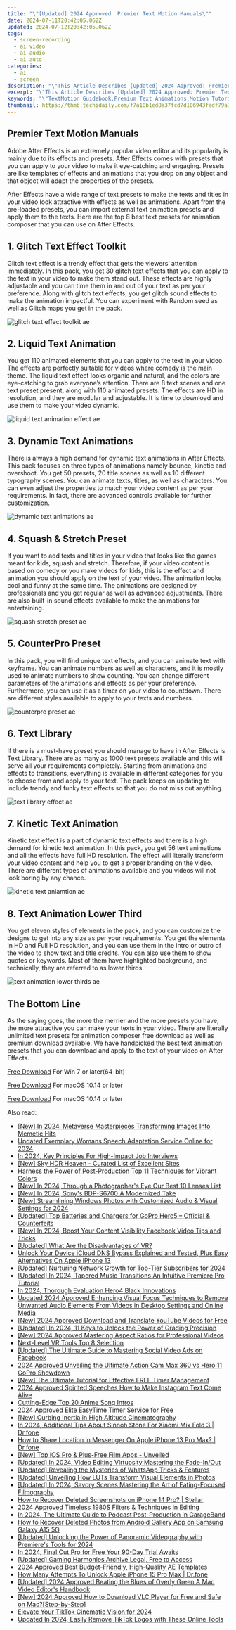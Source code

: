```yaml
---
title: "\"[Updated] 2024 Approved  Premier Text Motion Manuals\""
date: 2024-07-11T20:42:05.062Z
updated: 2024-07-12T20:42:05.062Z
tags: 
  - screen-recording
  - ai video
  - ai audio
  - ai auto
categories: 
  - ai
  - screen
description: "\"This Article Describes [Updated] 2024 Approved: Premier Text Motion Manuals\""
excerpt: "\"This Article Describes [Updated] 2024 Approved: Premier Text Motion Manuals\""
keywords: "\"TextMotion Guidebook,Premium Text Animations,Motion Tutorials Premier,High-Quality Text Mocs,Top Text Motion Books,Mastering Text Movements,Leading Text Animation Manuals\""
thumbnail: https://thmb.techidaily.com/f7a18b1ed8a37fcd7d106943fadf79a7add46bd88aaea370f1b5ca7a72e0a9d3.jpg
---
```


## Premier Text Motion Manuals

Adobe After Effects is an extremely popular video editor and its popularity is mainly due to its effects and presets. After Effects comes with presets that you can apply to your video to make it eye-catching and engaging. Presets are like templates of effects and animations that you drop on any object and that object will adapt the properties of the presets.

After Effects have a wide range of text presets to make the texts and titles in your video look attractive with effects as well as animations. Apart from the pre-loaded presets, you can import external text animation presets and apply them to the texts. Here are the top 8 best text presets for animation composer that you can use on After Effects.

## 1\. Glitch Text Effect Toolkit

Glitch text effect is a trendy effect that gets the viewers’ attention immediately. In this pack, you get 30 glitch text effects that you can apply to the text in your video to make them stand out. These effects are highly adjustable and you can time them in and out of your text as per your preference. Along with glitch text effects, you get glitch sound effects to make the animation impactful. You can experiment with Random seed as well as Glitch maps you get in the pack.

![glitch text effect toolkit ae](https://images.wondershare.com/filmora/article-images/2022/07/glitch-text-effect-toolkit-ae.jpg)

## 2\. Liquid Text Animation

You get 110 animated elements that you can apply to the text in your video. The effects are perfectly suitable for videos where comedy is the main theme. The liquid text effect looks organic and natural, and the colors are eye-catching to grab everyone’s attention. There are 8 text scenes and one text preset present, along with 110 animated presets. The effects are HD in resolution, and they are modular and adjustable. It is time to download and use them to make your video dynamic.

![liquid text animation effect ae](https://images.wondershare.com/filmora/article-images/2022/07/liquid-text-animation-effect-ae.jpg)

## 3\. Dynamic Text Animations

There is always a high demand for dynamic text animations in After Effects. This pack focuses on three types of animations namely bounce, kinetic and overshoot. You get 50 presets, 20 title scenes as well as 10 different typography scenes. You can animate texts, titles, as well as characters. You can even adjust the properties to match your video content as per your requirements. In fact, there are advanced controls available for further customization.

![dynamic text animations ae](https://images.wondershare.com/filmora/article-images/2022/07/dynamic-text-animations-ae.jpg)

## 4\. Squash & Stretch Preset

If you want to add texts and titles in your video that looks like the games meant for kids, squash and stretch. Therefore, if your video content is based on comedy or you make videos for kids, this is the effect and animation you should apply on the text of your video. The animation looks cool and funny at the same time. The animations are designed by professionals and you get regular as well as advanced adjustments. There are also built-in sound effects available to make the animations for entertaining.

![squash stretch preset ae](https://images.wondershare.com/filmora/article-images/2022/07/squash-stretch-preset-ae.jpg)

## 5\. CounterPro Preset

In this pack, you will find unique text effects, and you can animate text with keyframe. You can animate numbers as well as characters, and it is mostly used to animate numbers to show counting. You can change different parameters of the animations and effects as per your preference. Furthermore, you can use it as a timer on your video to countdown. There are different styles available to apply to your texts and numbers.

![counterpro preset ae](https://images.wondershare.com/filmora/article-images/2022/07/counterpro-preset-ae.jpg)

## 6\. Text Library

If there is a must-have preset you should manage to have in After Effects is Text Library. There are as many as 1000 text presets available and this will serve all your requirements completely. Starting from animations and effects to transitions, everything is available in different categories for you to choose from and apply to your text. The pack keeps on updating to include trendy and funky text effects so that you do not miss out anything.

![text library effect ae](https://images.wondershare.com/filmora/article-images/2022/07/text-library-effect-ae.jpg)

## 7\. Kinetic Text Animation

Kinetic text effect is a part of dynamic text effects and there is a high demand for kinetic text animation. In this pack, you get 56 text animations and all the effects have full HD resolution. The effect will literally transform your video content and help you to get a proper branding on the video. There are different types of animations available and you videos will not look boring by any chance.

![kinetic text aniamtion ae](https://images.wondershare.com/filmora/article-images/2022/07/kinetic-text-aniamtion-ae.jpg)

## 8\. Text Animation Lower Third

You get eleven styles of elements in the pack, and you can customize the designs to get into any size as per your requirements. You get the elements in HD and Full HD resolution, and you can use them in the intro or outro of the video to show text and title credits. You can also use them to show quotes or keywords. Most of them have highlighted background, and technically, they are referred to as lower thirds.

![text animation lower thirds ae](https://images.wondershare.com/filmora/article-images/2022/07/text-animation-lower-thirds-ae.jpg)

## The Bottom Line

As the saying goes, the more the merrier and the more presets you have, the more attractive you can make your texts in your video. There are literally unlimited text presets for animation composer free download as well as premium download available. We have handpicked the best text animation presets that you can download and apply to the text of your video on After Effects.

[Free Download](https://tools.techidaily.com/wondershare/filmora/download/) For Win 7 or later(64-bit)

[Free Download](https://tools.techidaily.com/wondershare/filmora/download/) For macOS 10.14 or later

[Free Download](https://tools.techidaily.com/wondershare/filmora/download/) For macOS 10.14 or later

<ins class="adsbygoogle"
     style="display:block"
     data-ad-format="autorelaxed"
     data-ad-client="ca-pub-7571918770474297"
     data-ad-slot="1223367746"></ins>

<ins class="adsbygoogle"
     style="display:block"
     data-ad-format="autorelaxed"
     data-ad-client="ca-pub-7571918770474297"
     data-ad-slot="1223367746"></ins>



<ins class="adsbygoogle"
     style="display:block"
     data-ad-client="ca-pub-7571918770474297"
     data-ad-slot="8358498916"
     data-ad-format="auto"
     data-full-width-responsive="true"></ins>




<span class="atpl-alsoreadstyle">Also read:</span>
<div><ul>
<li><a href="https://fox-direct.techidaily.com/new-in-2024-metaverse-masterpieces-transforming-images-into-memetic-hits/"><u>[New] In 2024, Metaverse Masterpieces  Transforming Images Into Memetic Hits</u></a></li>
<li><a href="https://voice-adjusting.techidaily.com/updated-exemplary-womans-speech-adaptation-service-online-for-2024/"><u>Updated Exemplary Womans Speech Adaptation Service Online for 2024</u></a></li>
<li><a href="https://fox-direct.techidaily.com/in-2024-key-principles-for-high-impact-job-interviews/"><u>In 2024, Key Principles For High-Impact Job Interviews</u></a></li>
<li><a href="https://fox-direct.techidaily.com/new-sky-hdr-heaven-curated-list-of-excellent-sites/"><u>[New] Sky HDR Heaven - Curated List of Excellent Sites</u></a></li>
<li><a href="https://fox-direct.techidaily.com/harness-the-power-of-post-production-top-11-techniques-for-vibrant-colors/"><u>Harness the Power of Post-Production  Top 11 Techniques for Vibrant Colors</u></a></li>
<li><a href="https://fox-direct.techidaily.com/new-in-2024-through-a-photographers-eye-our-best-10-lenses-list/"><u>[New] In 2024, Through a Photographer's Eye  Our Best 10 Lenses List</u></a></li>
<li><a href="https://fox-direct.techidaily.com/new-in-2024-sonys-bdp-s6700-a-modernized-take/"><u>[New] In 2024, Sony's BDP-S6700  A Modernized Take</u></a></li>
<li><a href="https://fox-direct.techidaily.com/new-streamlining-windows-photos-with-customized-audio-and-visual-settings-for-2024/"><u>[New] Streamlining Windows Photos with Customized Audio & Visual Settings for 2024</u></a></li>
<li><a href="https://fox-direct.techidaily.com/updated-top-batteries-and-chargers-for-gopro-hero5-official-and-counterfeits/"><u>[Updated] Top Batteries and Chargers for GoPro Hero5 – Official & Counterfeits</u></a></li>
<li><a href="https://facebook-video-content.techidaily.com/new-in-2024-boost-your-content-visibility-facebook-video-tips-and-tricks/"><u>[New] In 2024, Boost Your Content Visibility  Facebook Video Tips and Tricks</u></a></li>
<li><a href="https://vp-tips.techidaily.com/updated-what-are-the-disadvantages-of-vr/"><u>[Updated] What Are the Disadvantages of VR?</u></a></li>
<li><a href="https://activate-lock.techidaily.com/unlock-your-device-icloud-dns-bypass-explained-and-tested-plus-easy-alternatives-on-apple-iphone-13-by-drfone-ios/"><u>Unlock Your Device iCloud DNS Bypass Explained and Tested, Plus Easy Alternatives On Apple iPhone 13</u></a></li>
<li><a href="https://fox-direct.techidaily.com/updated-nurturing-network-growth-for-top-tier-subscribers-for-2024/"><u>[Updated] Nurturing Network Growth for Top-Tier Subscribers for 2024</u></a></li>
<li><a href="https://fox-direct.techidaily.com/updated-in-2024-tapered-music-transitions-an-intuitive-premiere-pro-tutorial/"><u>[Updated] In 2024, Tapered Music Transitions  An Intuitive Premiere Pro Tutorial</u></a></li>
<li><a href="https://fox-direct.techidaily.com/in-2024-thorough-evaluation-hero4-black-innovations/"><u>In 2024, Thorough Evaluation  Hero4 Black Innovations</u></a></li>
<li><a href="https://sound-tweaking.techidaily.com/updated-2024-approved-enhancing-visual-focus-techniques-to-remove-unwanted-audio-elements-from-videos-in-desktop-settings-and-online-media/"><u>Updated 2024 Approved Enhancing Visual Focus Techniques to Remove Unwanted Audio Elements From Videos in Desktop Settings and Online Media</u></a></li>
<li><a href="https://facebook-record-videos.techidaily.com/new-2024-approved-download-and-translate-youtube-videos-for-free/"><u>[New] 2024 Approved  Download and Translate YouTube Videos for Free</u></a></li>
<li><a href="https://fox-direct.techidaily.com/updated-in-2024-11-keys-to-unlock-the-power-of-grading-precision/"><u>[Updated] In 2024, 11 Keys to Unlock the Power of Grading Precision</u></a></li>
<li><a href="https://fox-direct.techidaily.com/new-2024-approved-mastering-aspect-ratios-for-professional-videos/"><u>[New] 2024 Approved  Mastering Aspect Ratios for Professional Videos</u></a></li>
<li><a href="https://extra-resources.techidaily.com/next-level-vr-tools-top-8-selection/"><u>Next-Level VR Tools  Top 8 Selection</u></a></li>
<li><a href="https://facebook-video-recording.techidaily.com/updated-the-ultimate-guide-to-mastering-social-video-ads-on-facebook/"><u>[Updated] The Ultimate Guide to Mastering Social Video Ads on Facebook</u></a></li>
<li><a href="https://fox-direct.techidaily.com/2024-approved-unveiling-the-ultimate-action-cam-max-360-vs-hero-11-gopro-showdown/"><u>2024 Approved  Unveiling the Ultimate Action Cam  Max 360 vs Hero 11 GoPro Showdown</u></a></li>
<li><a href="https://fox-direct.techidaily.com/new-the-ultimate-tutorial-for-effective-free-timer-management/"><u>[New] The Ultimate Tutorial for Effective FREE Timer Management</u></a></li>
<li><a href="https://fox-direct.techidaily.com/2024-approved-spirited-speeches-how-to-make-instagram-text-come-alive/"><u>2024 Approved  Spirited Speeches  How to Make Instagram Text Come Alive</u></a></li>
<li><a href="https://fox-direct.techidaily.com/cutting-edge-top-20-anime-song-intros/"><u>Cutting-Edge Top 20 Anime Song Intros</u></a></li>
<li><a href="https://fox-direct.techidaily.com/2024-approved-elite-easytime-timer-service-for-free/"><u>2024 Approved  Elite EasyTime Timer Service for Free</u></a></li>
<li><a href="https://fox-direct.techidaily.com/new-curbing-inertia-in-high-altitude-cinematography/"><u>[New] Curbing Inertia in High Altitude Cinematography</u></a></li>
<li><a href="https://android-pokemon-go.techidaily.com/in-2024-additional-tips-about-sinnoh-stone-for-xiaomi-mix-fold-3-drfone-by-drfone-virtual-android/"><u>In 2024, Additional Tips About Sinnoh Stone For Xiaomi Mix Fold 3 | Dr.fone</u></a></li>
<li><a href="https://fake-location.techidaily.com/how-to-share-location-in-messenger-on-apple-iphone-13-pro-max-drfone-by-drfone-virtual-ios/"><u>How to Share Location in Messenger On Apple iPhone 13 Pro Max? | Dr.fone</u></a></li>
<li><a href="https://fox-direct.techidaily.com/new-top-ios-pro-and-plus-free-film-apps-unveiled/"><u>[New] Top iOS  Pro & Plus-Free Film Apps - Unveiled</u></a></li>
<li><a href="https://fox-direct.techidaily.com/updated-in-2024-video-editing-virtuosity-mastering-the-fade-inout/"><u>[Updated] In 2024, Video Editing Virtuosity  Mastering the Fade-In/Out</u></a></li>
<li><a href="https://fox-direct.techidaily.com/updated-revealing-the-mysteries-of-whatsapp-tricks-and-features/"><u>[Updated] Revealing the Mysteries of WhatsApp  Tricks & Features</u></a></li>
<li><a href="https://fox-direct.techidaily.com/updated-unveiling-how-luts-transform-visual-elements-in-photos/"><u>[Updated] Unveiling How LUTs Transform Visual Elements in Photos</u></a></li>
<li><a href="https://fox-direct.techidaily.com/updated-in-2024-savory-scenes-mastering-the-art-of-eating-focused-filmography/"><u>[Updated] In 2024, Savory Scenes  Mastering the Art of Eating-Focused Filmography</u></a></li>
<li><a href="https://blog-min.techidaily.com/how-to-recover-deleted-screenshots-on-iphone-14-pro-stellar-by-stellar-data-recovery-ios-iphone-data-recovery/"><u>How to Recover Deleted Screenshots on iPhone 14 Pro? | Stellar</u></a></li>
<li><a href="https://some-approaches.techidaily.com/2024-approved-timeless-1980s-filters-and-techniques-in-editing/"><u>2024 Approved  Timeless 1980S Filters & Techniques in Editing</u></a></li>
<li><a href="https://fox-direct.techidaily.com/in-2024-the-ultimate-guide-to-podcast-post-production-in-garageband/"><u>In 2024, The Ultimate Guide to Podcast Post-Production in GarageBand</u></a></li>
<li><a href="https://blog-min.techidaily.com/how-to-recover-deleted-photos-from-android-gallery-app-on-samsung-galaxy-a15-5g-by-stellar-photo-recovery-android-mobile-photo-recover/"><u>How to Recover Deleted Photos from Android Gallery App on Samsung Galaxy A15 5G</u></a></li>
<li><a href="https://fox-direct.techidaily.com/updated-unlocking-the-power-of-panoramic-videography-with-premieres-tools-for-2024/"><u>[Updated] Unlocking the Power of Panoramic Videography with Premiere's Tools for 2024</u></a></li>
<li><a href="https://ai-vdieo-software.techidaily.com/in-2024-final-cut-pro-for-free-your-90-day-trial-awaits/"><u>In 2024, Final Cut Pro for Free Your 90-Day Trial Awaits</u></a></li>
<li><a href="https://fox-direct.techidaily.com/updated-gaming-harmonies-archive-legal-free-to-access/"><u>[Updated] Gaming Harmonies Archive  Legal, Free to Access</u></a></li>
<li><a href="https://fox-direct.techidaily.com/2024-approved-best-budget-friendly-high-quality-ae-templates/"><u>2024 Approved  Best Budget-Friendly, High-Quality AE Templates</u></a></li>
<li><a href="https://iphone-unlock.techidaily.com/how-many-attempts-to-unlock-apple-iphone-15-pro-max-drfone-by-drfone-ios/"><u>How Many Attempts To Unlock Apple iPhone 15 Pro Max | Dr.fone</u></a></li>
<li><a href="https://facebook-video-share.techidaily.com/updated-2024-approved-beating-the-blues-of-overly-green-a-mac-video-editors-handbook/"><u>[Updated] 2024 Approved  Beating the Blues of Overly Green  A Mac Video Editor's Handbook</u></a></li>
<li><a href="https://fox-direct.techidaily.com/new-2024-approved-how-to-download-vlc-player-for-free-and-safe-on-macstep-by-step/"><u>[New] 2024 Approved  How to Download VLC Player for Free and Safe on Mac?[Step-by-Step]</u></a></li>
<li><a href="https://fox-direct.techidaily.com/elevate-your-tiktok-cinematic-vision-for-2024/"><u>Elevate Your TikTok Cinematic Vision for 2024</u></a></li>
<li><a href="https://ai-driven-video-production.techidaily.com/updated-in-2024-easily-remove-tiktok-logos-with-these-online-tools/"><u>Updated In 2024, Easily Remove TikTok Logos with These Online Tools</u></a></li>
</ul></div>
